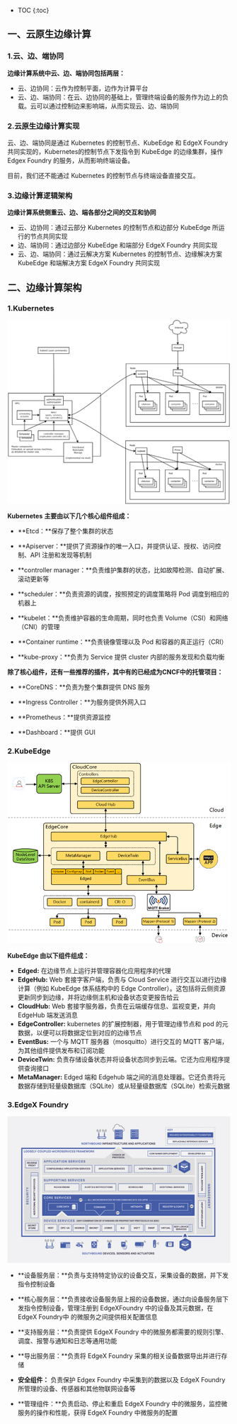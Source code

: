 * TOC
{:toc}



## 一、云原生边缘计算



### 1.云、边、端协同

**边缘计算系统中云、边、端协同包括两层：**

- 云、边协同：云作为控制平面，边作为计算平台
- 云、边、端协同：在云、边协同的基础上，管理终端设备的服务作为边上的负载。云可以通过控制边来影响端，从而实现云、边、端协同



### 2.云原生边缘计算实现

云、边、端协同是通过 Kubernetes 的控制节点、KubeEdge 和 EdgeX Foundry 共同实现的，Kubernetes的控制节点下发指令到 KubeEdge 的边缘集群，操作 Edgex Foundry 的服务，从而影响终端设备。

目前，我们还不能通过 Kubernetes 的控制节点与终端设备直接交互。



### 3.边缘计算逻辑架构

**边缘计算系统侧重云、边、端各部分之间的交互和协同**

- 云、边协同：通过云部分 Kubernetes 的控制节点和边部分 KubeEdge 所运行的节点共同实现
- 边、端协同：通过边部分 KubeEdge 和端部分 EdgeX Foundry 共同实现
- 云、边、端协同：通过云解决方案 Kubernetes 的控制节点、边缘解决方案 KubeEdge 和端解决方案 EdgeX Foundry 共同实现





## 二、边缘计算架构



### 1.Kubernetes

![](/images/kubeedge/default/edge-computing/edge-1.png)



**Kubernetes** **主要由以下几个核心组件组成：**

- **Etcd：**保存了整个集群的状态

- **Apiserver：**提供了资源操作的唯一入口，并提供认证、授权、访问控制、API 注册和发现等机制

- **controller manager：**负责维护集群的状态，比如故障检测、自动扩展、滚动更新等

- **scheduler：**负责资源的调度，按照预定的调度策略将 Pod 调度到相应的机器上

- **kubelet：**负责维护容器的生命周期，同时也负责 Volume（CSI）和网络（CNI）的管理

- **Container runtime：**负责镜像管理以及 Pod 和容器的真正运行（CRI）

- **kube-proxy：**负责为 Service 提供 cluster 内部的服务发现和负载均衡

 

**除了核心组件，还有一些推荐的插件，其中有的已经成为CNCF中的托管项目：**

- **CoreDNS：**负责为整个集群提供 DNS 服务

- **Ingress Controller：**为服务提供外网入口

- **Prometheus：**提供资源监控

- **Dashboard：**提供 GUI





### 2.KubeEdge

![](/images/kubeedge/default/edge-computing/edge-2.png)



**KubeEdge 由以下组件组成：**

- **Edged:** 在边缘节点上运行并管理容器化应用程序的代理
- **EdgeHub:** Web 套接字客户端，负责与 Cloud Service 进行交互以进行边缘计算（例如 KubeEdge 体系结构中的 Edge Controller）。这包括将云侧资源更新同步到边缘，并将边缘侧主机和设备状态变更报告给云
- **CloudHub:** Web 套接字服务器，负责在云端缓存信息、监视变更，并向 EdgeHub 端发送消息
- **EdgeController:** kubernetes 的扩展控制器，用于管理边缘节点和 pod 的元数据，以便可以将数据定位到对应的边缘节点
- **EventBus:** 一个与 MQTT 服务器（mosquitto）进行交互的 MQTT 客户端，为其他组件提供发布和订阅功能
- **DeviceTwin:** 负责存储设备状态并将设备状态同步到云端。它还为应用程序提供查询接口
- **MetaManager:** Edged 端和 Edgehub 端之间的消息处理器。它还负责将元数据存储到轻量级数据库（SQLite）或从轻量级数据库（SQLite）检索元数据





### 3.EdgeX Foundry

![](/images/kubeedge/default/edge-computing/edge-3.png)



- **设备服务层：**负责与支持特定协议的设备交互，采集设备的数据，并下发指令控制设备
- **核心服务层：**负责接收设备服务层上报的设备数据，通过向设备服务层下发指令控制设备，管理注册到 EdgeXFoundry 中的设备及其元数据，在 EdgeX Foundry中 的微服务之间提供相关配置信息
- **支持服务层：**负责提供 EdgeX Foundry 中的微服务都需要的规则引擎、调度、报警与通知和日志等通用功能

- **导出服务层：**负责将 EdgeX Foundry 采集的相关设备数据导出并进行存储
- **安全组件：** 负责保护 Edgex Foundry 中采集到的数据以及 EdgeX Foundry 所管理的设备、传感器和其他物联网设备等
- **管理组件：**负责启动、停止和重启 EdgeX Foundry 中的微服务，监控微服务的操作和性能，获得 EdgeX Foundry 中微服务的配置



